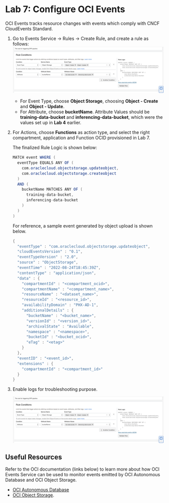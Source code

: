 Lab 7: Configure OCI Events
===

OCI Events tracks resource changes with events which comply with CNCF CloudEvents Standard. 

1. Go to Events Service → Rules → Create Rule, and create a rule as follows:  
![](./images/Set-Ev2.png)

   *   For Event Type, choose **Object Storage**, choosing **Object - Create** and **Object - Update**.
   *   For Attribute, choose **bucketName**. Attribute Values should be **training-data-bucket** and **inferencing-data-bucket**, which were the values set up in **Lab 4** earlier.
    
2. For Actions, choose **Functions** as action type, and select the right compartment, application and Function OCID provisioned in Lab 7.

   The finalized Rule Logic is shown below:

   ```java
   MATCH event WHERE (
     eventType EQUALS ANY OF (
       com.oraclecloud.objectstorage.updateobject,
       com.oraclecloud.objectstorage.createobject
     )
     AND (
       bucketName MATCHES ANY OF (
         training-data-bucket,
         inferencing-data-bucket
       )
     )
   )
   ```

   For reference, a sample event generated by object upload is shown below.

   ```java
   {
     "eventType" : "com.oraclecloud.objectstorage.updateobject",
     "cloudEventsVersion" : "0.1",
     "eventTypeVersion" : "2.0",
     "source" : "ObjectStorage",
     "eventTime" : "2022-08-24T18:45:39Z",
     "contentType" : "application/json",
     "data" : {
       "compartmentId" : "<compartment_ocid>",
       "compartmentName" : "<compartment_name>",
       "resourceName" : "<dataset_name>",
       "resourceId" : "<resource_id>",
       "availabilityDomain" : "PHX-AD-1",
       "additionalDetails" : {
         "bucketName" : "<bucket_name>",
         "versionId" : "<version_id>",
         "archivalState" : "Available",
         "namespace" : "<namespace>",
         "bucketId" : "<bucket_ocid>",
         "eTag" : "<etag>"
       }
     },
     "eventID" : "<event_id>",
     "extensions" : {
       "compartmentId" : "<compartment_id>"
     }
   }
   ```

3. Enable logs for troubleshooting purpose.

   ![](./images/Set-Ev1.png)

## Useful Resources
Refer to the OCI documentation (links below) to learn more about how OCI Events Service can be used to monitor events emitted by OCI Autonomous Database and OCI Object Storage.

- [OCI Autonomous Database](https://docs.oracle.com/en-us/iaas/Content/Events/Reference/eventsproducers.htm#dbaasevents__AutoDB)
- [OCI Object Storage](https://docs.oracle.com/en-us/iaas/Content/Events/Reference/eventsproducers.htm#ObjectStor__bucket).
